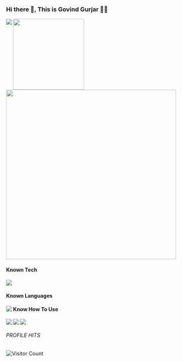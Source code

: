 ### Hi there 👋, This is Govind Gurjar 👨‍💻

 <img align="left"  src="https://github-readme-stats.vercel.app/api?username=govindgurjar&show_icons=true&theme=radical&count_private=true" /> 

<img height="194" src="https://github-readme-stats.vercel.app/api/top-langs/?username=govindgurjar&layout=compact&theme=radical&langs_count=6" /> 

<img width="464" src="https://github-readme-streak-stats.herokuapp.com?user=govindgurjar&theme=radical&date_format=%5BY%20%5DM%20j&card_width=487" />
<!-- <img src="https://metrics.lecoq.io/govindgurjar" /> -->

#### Known Tech
<img align="lest" src="https://img.shields.io/badge/Flutter-%2302569B.svg?style=for-the-badge&logo=Flutter&logoColor=white" />
   
#### Known Languages
<img align="left" src="https://img.shields.io/badge/dart-%230175C2.svg?style=for-the-badge&logo=dart&logoColor=white" />

<!-- <img  src="https://img.shields.io/badge/dart-%230175C2.svg?style=for-the-badge&logo=dart&logoColor=white" /> -->
   
#### Know How To Use
<img align="left" src="https://img.shields.io/badge/Firebase-039BE5?style=for-the-badge&logo=Firebase&logoColor=white" />
<img align="left" src="https://img.shields.io/badge/Google_Play-414141?style=for-the-badge&logo=google-play&logoColor=white" />
<img src="https://img.shields.io/badge/figma-%23F24E1E.svg?style=for-the-badge&logo=figma&logoColor=white" />
<!-- <img src="https://img.shields.io/badge/Adobe%20XD-470137?style=for-the-badge&logo=Adobe%20XD&logoColor=#FF61F6" /> -->
<!-- <img align="left" src="" /> -->

###### PROFILE HITS
![Visitor Count](https://profile-counter.glitch.me/govindgurjar/count.svg)
             
<!--
**govindgurjar/govindgurjar** is a ✨ _special_ ✨ repository because its `README.md` (this file) appears on your GitHub profile.

Here are some ideas to get you started:

- 🔭 I’m currently working on ...
- 🌱 I’m currently learning ...
- 👯 I’m looking to collaborate on ...
- 🤔 I’m looking for help with ...
- 💬 Ask me about ...
- 📫 How to reach me: ...
- 😄 Pronouns: ...
- ⚡ Fun fact: ...
-->
